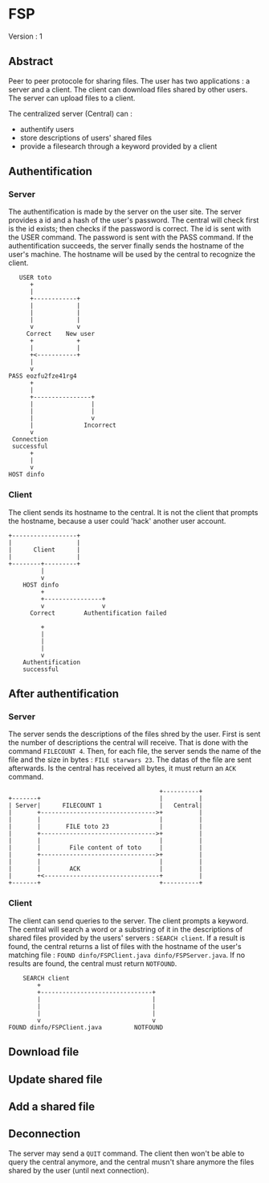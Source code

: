 # FSP

Version : 1

## Abstract

Peer to peer protocole for sharing files.
The user has two applications : a server and a client. The client can download files shared by other users.
The server can upload files to a client.

The centralized server (Central) can :
- authentify users
- store descriptions of users' shared files
- provide a filesearch through a keyword provided by a client

## Authentification
### Server
The authentification is made by the server on the user site. The server provides a id and a hash of the user's password. The central will check first is the id exists; then checks if the password is correct. The id is sent with the USER command. The password is sent with the PASS command.
If the authentification succeeds, the server finally sends the hostname of the user's machine.
The hostname will be used by the central to recognize the client.

```
   USER toto
      +
      |
      +------------+
      |            |
      |            |
      |            |
      v            v
     Correct    New user
      +            +
      |            |
      +<-----------+
      |
      v
PASS eozfu2fze41rg4
      +
      |
      +----------------+
      |                |
      |                |
      |                v
      |              Incorrect
      v
 Connection
 successful
      +
      |
      v
HOST dinfo

```
### Client

The client sends its hostname to the central. It is not the client that prompts the hostname, because a user could 'hack' another user account.


```
+------------------+
|                  |
|      Client      |
|                  |
+--------+---------+
         |
         v
    HOST dinfo
         +
         +----------------+
         v                v
      Correct        Authentification failed

         +
         |
         |
         |
         v
    Authentification
    successful

```

## After authentification
### Server

The server sends the descriptions of the files shred by the user. First is sent the number of descriptions the central will receive. That is done with the command `FILECOUNT 4`. Then, for each file, the server sends the name of the file and the size in bytes : `FILE starwars 23`. The datas of the file are sent afterwards. Is the central has received all bytes, it must return an `ACK` command.
```
                                          +----------+
+-------+                                 |          |
| Server|      FILECOUNT 1                |   Central|
|       +-------------------------------->+          |
|       |                                 |          |
|       |       FILE toto 23              |          |
|       +-------------------------------->+          |
|       |                                 |          |
|       |        File content of toto     |          |
|       +-------------------------------->+          |
|       |                                 |          |
|       |        ACK                      |          |
|       +<--------------------------------+          |
+-------+                                 +----------+
```

### Client

The client can send queries to the server. The client prompts a keyword. The central will search a word or a substring of it in the descriptions of shared files provided by the users' servers : `SEARCH client`. If a result is found, the central returns a list of files with the hostname of the user's matching file : `FOUND dinfo/FSPClient.java dinfo/FSPServer.java`. If no results are found, the central must return `NOTFOUND`.
```
    SEARCH client
        +
        +-------------------------------+
        |                               |
        |                               |
        |                               |
        v                               v
FOUND dinfo/FSPClient.java         NOTFOUND

```

## Download file

## Update shared file

## Add a shared file


## Deconnection

The server may send a `QUIT` command. The client then won't be able to query the central anymore, and the central musn't share anymore the files shared by the user (until next connection).


